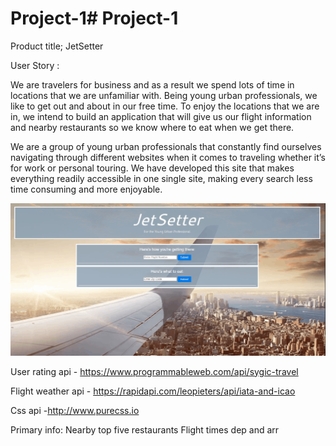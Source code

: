 # Project-1# Project-1

Product title; 
JetSetter


User Story :


We are travelers for business and as a result we spend lots of time in locations that we are unfamiliar with. Being young urban professionals, we like to get out and about in our free time. To enjoy the locations that we are in, we intend to build an application that will give us our flight information and nearby restaurants so we know where to eat when we get there.


We are a group of young urban professionals that constantly find ourselves navigating through different websites when it comes to traveling whether it’s for work or personal touring. We have developed this site that makes everything readily accessible in one single site, making every search less time consuming and more enjoyable. 


![grab-jetsetter-gif](https://github.com/kaylam27/JetSetter/blob/master/images/jestsetterGIF.gif)

User rating api - https://www.programmableweb.com/api/sygic-travel

Flight weather api - https://rapidapi.com/leopieters/api/iata-and-icao

Css api -http://www.purecss.io


Primary info: 
Nearby top five restaurants
Flight times dep and arr



